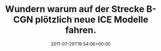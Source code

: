 ---
retweeted: false
source: <a href="http://twitter.com/download/android" rel="nofollow">Twitter for Android</a>
entities:
  hashtags: []
  symbols: []
  user_mentions: []
  urls: []
display_text_range:
- '0'
- '135'
favorite_count: '0'
id_str: '96986871619522560'
truncated: false
retweet_count: '0'
id: '96986871619522560'
created_at: Fri Jul 29 16:54:06 +0000 2011
favorited: false
full_text: Wundern warum auf der Strecke B-CGN plötzlich neue ICE Modelle fahren.
  Freuen dass so wenig Betrieb ist. Im falschen Zug sitzen. Check.
lang: de
tags:
- pesos/twitter
date: '2011-07-29T16:54:06+00:00'
src: https://twitter.com/bascht/status/96986871619522560
original_url: https://twitter.com/bascht/status/96986871619522560
type: twitter_tweet
text: Wundern warum auf der Strecke B-CGN plötzlich neue ICE Modelle fahren. Freuen
  dass so wenig Betrieb ist. Im falschen Zug sitzen. Check.
title: 'Wundern warum auf der Strecke B-CGN plötzlich neue ICE Modelle fahren. '

---
